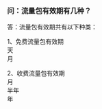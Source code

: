 ### 问：流量包有效期有几种？

答：流量包有效期共有以下种类：<br>

1、免费流量包有效期<br>
天<br>
月<br>

2、收费流量包有效期<br>
月<br>
半年<br>
年<br>
